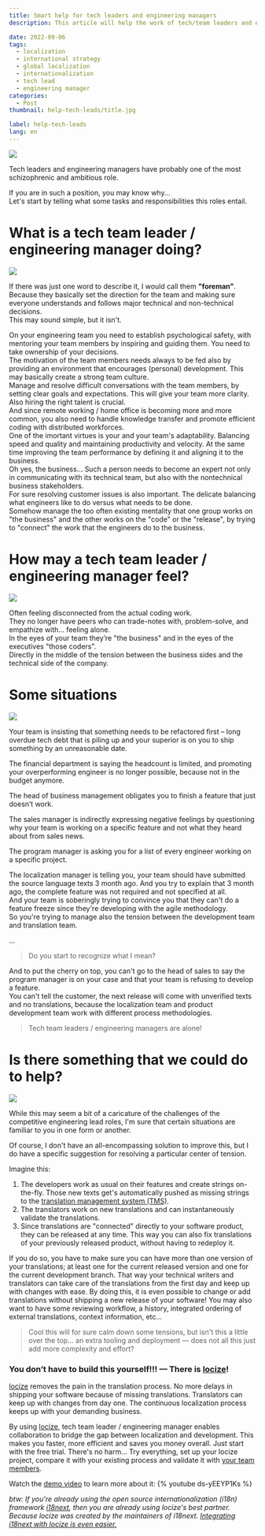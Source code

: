 ```yaml
---
title: Smart help for tech leaders and engineering managers
description: This article will help the work of tech/team leaders and engineering managers with a smart advice for the localization topic.

date: 2022-09-06
tags:
  - localization
  - international strategy
  - global localization
  - internationalization
  - tech lead
  - engineering manager
categories:
  - Post
thumbnail: help-tech-leads/title.jpg

label: help-tech-leads
lang: en
---
```


![](title.jpg)

Tech leaders and engineering managers have probably one of the most schizophrenic and ambitious role.

If you are in such a position, you may know why...
<br />
Let's start by telling what some tasks and responsibilities this roles entail.

# What is a tech team leader / engineering manager doing?

![](foreman.jpg)

If there was just one word to describe it, I would call them **"foreman"**.
Because they basically set the direction for the team and making sure everyone understands and follows major technical and non-technical decisions.
<br />
This may sound simple, but it isn't.

On your engineering team you need to establish psychological safety, with mentoring your team members by inspiring and guiding them.
You need to take ownership of your decisions.
<br />
The motivation of the team members needs always to be fed also by providing an environment that encourages (personal) development. This may basically create a strong team culture.
<br />
Manage and resolve difficult conversations with the team members, by setting clear goals and expectations. This will give your team more clarity. Also hiring the right talent is crucial.
<br />
And since remote working / home office is becoming more and more common, you also need to handle knowledge transfer and promote efficient coding with distributed workforces.
<br />
One of the imortant virtues is your and your team's adaptability.
Balancing speed and quality and maintaining productivity and velocity.
At the same time improving the team performance by defining it and aligning it to the business.
<br />
Oh yes, the business... 
Such a person needs to become an expert not only in communicating with its technical team, but also with the nontechnical business stakeholders.
<br />
For sure resolving customer issues is also important.
The delicate balancing what engineers like to do versus what needs to be done.
<br />
Somehow manage the too often existing mentality that one group works on "the business" and the other works on the "code" or the "release", by trying to "connect" the work that the engineers do to the business.


# How may a tech team leader / engineering manager feel?

![](alone.jpg)

Often feeling disconnected from the actual coding work.
<br />
They no longer have peers who can trade-notes with, problem-solve, and empathize with... feeling alone.
<br />
In the eyes of your team they’re "the business" and in the eyes of the executives "those coders".
<br />
Directly in the middle of the tension between the business sides and the technical side of the company.


# Some situations

![](discuss.png)

Your team is insisting that something needs to be refactored first – long overdue tech debt that is piling up and your superior is on you to ship something by an unreasonable date.

The financial department is saying the headcount is limited, and promoting your overperforming engineer is no longer possible, because not in the budget anymore.

The head of business management obligates you to finish a feature that just doesn’t work.

The sales manager is indirectly expressing negative feelings by questioning why your team is working on a specific feature and not what they heard about from sales news.

The program manager is asking you for a list of every engineer working on a specific project.

The localization manager is telling you, your team should have submitted the source language texts 3 month ago. And you try to explain that 3 month ago, the complete feature was not required and not specified at all.
<br />
And your team is soberingly trying to convince you that they can't do a feature freeze since they're developing with the agile methodology.
<br />
So you're trying to manage also the tension between the development team and translation team.

...

>Do you start to recognize what I mean?

And to put the cherry on top, you can't go to the head of sales to say the program manager is on your case and that your team is refusing to develop a feature.
<br />
You can't tell the customer, the next release will come with unverified texts and no translations, because the localization team and product development team work with different process methodologies.

>Tech team leaders / engineering managers are alone!


# Is there something that we could do to help?

![](solution.jpg)

While this may seem a bit of a caricature of the challenges of the competitive engineering lead roles, I'm sure that certain situations are familiar to you in one form or another.

Of course, I don't have an all-encompassing solution to improve this, but I do have a specific suggestion for resolving a particular center of tension.

Imagine this:

1. The developers work as usual on their features and create strings on-the-fly. Those new texts get's automatically pushed as missing strings to the [translation management system (TMS)](../i18n-l10n-t9n-tms/#tms).
2. The translators work on new translations and can instantaneously validate the translations.
3. Since translations are "connected" directly to your software product, they can be released at any time. This way you can also fix translations of your previously released product, without having to redeploy it.

If you do so, you have to make sure you can have more than one version of your translations; at least one for the current released version and one for the current development branch. That way your technical writers and translators can take care of the translations from the first day and keep up with changes with ease. By doing this, it is even possible to change or add translations without shipping a new release of your software!
You may also want to have some reviewing workflow, a history, integrated ordering of external translations, context information, etc...

>Cool this will for sure calm down some tensions, but isn't this a little over the top... an extra tooling and deployment — does not all this just add more complexity and effort?

### You don’t have to build this yourself!!! — There is [locize](https://locize.com)!

[locize](https://locize.com) removes the pain in the translation process. No more delays in shipping your software because of missing translations. Translators can keep up with changes from day one. The continuous localization process keeps up with your demanding business.

By using [locize](https://locize.com), tech team leader / engineering manager enables collaboration to bridge the gap between localization and development. This makes you faster, more efficient and saves you money overall. Just start with the free trial. There's no harm... Try everything, set up your locize project, compare it with your existing process and validate it with [your team members](/for-your-team.html).

Watch the [demo video](https://youtu.be/ds-yEEYP1Ks) to learn more about it:
{% youtube ds-yEEYP1Ks %}

*btw: If you're already using the open source internationalization (i18n) framework [i18next](https://www.i18next.com), then you are already using locize's best partner. Because locize was created by the maintainers of i18next. [Integrating i18next with locize is even easier.](/i18next.html#already-using-i18next)*
